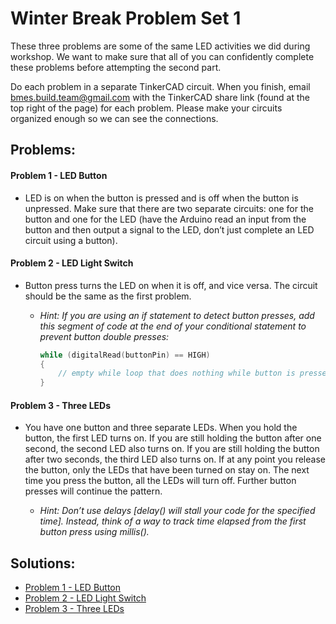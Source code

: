 # Winter Break Problem Set 1

These three problems are some of the same LED activities we did during workshop. We want to make sure that all of you can confidently complete these problems before attempting the second part.

Do each problem in a separate TinkerCAD circuit. When you finish,  email [bmes.build.team@gmail.com]() with the TinkerCAD share link (found at the top right of the page) for each problem. Please make your circuits organized enough so we can see the connections.

## Problems:

#### Problem 1 - LED Button
* LED is on when the button is pressed and is off when the button is unpressed. Make sure that there are two separate circuits: one for the button and one for the LED (have the Arduino read an input from the button and then output a signal to the LED, don’t just complete an LED circuit using a button).

#### Problem 2 - LED Light Switch
* Button press turns the LED on when it is off, and vice versa. The circuit should be the same as the first problem.

  - *Hint: If you are using an if statement to detect button presses, add this segment of code at the end of your conditional statement to prevent button double presses:*
  
    ```c++
    while (digitalRead(buttonPin) == HIGH)
    {
        // empty while loop that does nothing while button is pressed so that code above only runs once
    }
    ```

#### Problem 3 - Three LEDs
* You have one button and three separate LEDs. When you hold the button, the first LED turns on. If you are still holding the button after one second, the second LED also turns on. If you are still holding the button after two seconds, the third LED also turns on. If at any point you release the button, only the LEDs that have been turned on stay on. The next time you press the button, all the LEDs will turn off. Further button presses will continue the pattern.

  - *Hint: Don’t use delays [delay() will stall your code for the specified time]. Instead, think of a way to track time elapsed from the first button press using millis().*

## Solutions:
* [Problem 1 - LED Button](https://bmesbuildteamucla.github.io/Winter%20Break/Problem%20Set%201/Problem%201%20-%20LED%20Button)
* [Problem 2 - LED Light Switch](https://bmesbuildteamucla.github.io/Winter%20Break/Problem%20Set%201/Problem%202%20-%20LED%20Light%20Switch)
* [Problem 3 - Three LEDs](https://bmesbuildteamucla.github.io/Workshops/Workshop%202%20-%20Coding%20and%20Arduino/Activity%207%20-%20Three%20LEDs/)
